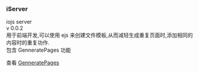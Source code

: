 ### iServer
iojs server  
v 0.0.2  
用于前端开发,可以使用 ejs 来创建文件模板,从而减轻生成重复页面时,添加相同的内容时的重复功作.  
包含 GenneratePages 功能  

查看 [GenneratePages](https://github.com/ektx/Node/tree/master/GenneratePages)
